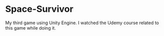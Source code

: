 # Space-Survivor
My third game using Unity Engine. I watched the Udemy course related to this game while doing it.

